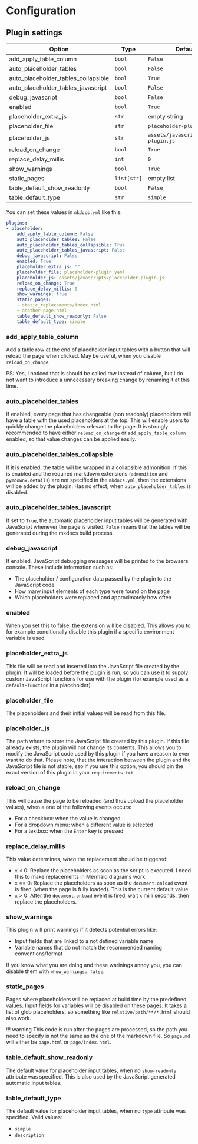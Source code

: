 # Configuration

## Plugin settings

Option | Type | Default value
---|---|---
add_apply_table_column | `bool` | `False`
auto_placeholder_tables | `bool` | `False`
auto_placeholder_tables_collapsible | `bool` | `True`
auto_placeholder_tables_javascript | `bool` | `False`
debug_javascript | `bool` | `False`
enabled | `bool` | `True`
placeholder_extra_js | `str` | empty string
placeholder_file | `str` | `placeholder-plugin.yaml`
placeholder_js | `str` | `assets/javascripts/placeholder-plugin.js`
reload_on_change | `bool` | `True`
replace_delay_millis | `int` | `0`
show_warnings | `bool` | `True`
static_pages | `list[str]` | empty list
table_default_show_readonly | `bool` | `False`
table_default_type | `str` | `simple`

You can set these values in `mkdocs.yml` like this:

```yaml
plugins:
- placeholder:
    add_apply_table_column: False
    auto_placeholder_tables: False
    auto_placeholder_tables_collapsible: True
    auto_placeholder_tables_javascript: False
    debug_javascript: False
    enabled: True
    placeholder_extra_js: ""
    placeholder_file: placeholder-plugin.yaml
    placeholder_js: assets/javascripts/placeholder-plugin.js
    reload_on_change: True
    replace_delay_millis: 0
    show_warnings: true
    static_pages:
    - static_replacements/index.html
    - another-page.html
    table_default_show_readonly: False
    table_default_type: simple
```

### add_apply_table_column

Add a table row at the end of placeholder input tables with a button that will reload the page when clicked.
May be useful, when you disable `reload_on_change`.

PS: Yes, I noticed that is should be called row instead of column, but I do not want to introduce a unnecessary breaking change by renaming it at this time.

### auto_placeholder_tables

If enabled, every page that has changeable (non readonly) placeholders will have a table with the used placeholders at the top.
This will enable users to quickly change the placeholders relevant to the page.
It is strongly recommended to have either `reload_on_change` or `add_apply_table_column` enabled, so that value changes can be applied easily.

### auto_placeholder_tables_collapsible

If it is enabled, the table will be wrapped in a collapsible admonition.
If this is enabled and the required markdown extensions (`admonition` and `pymdownx.details`) are not specified in the `mkdocs.yml`, then the extensions will be added by the plugin.
Has no effect, when `auto_placeholder_tables` is disabled.

### auto_placeholder_tables_javascript

If set to `True`, the automatic placeholder input tables will be generated with JavaScript whenever the page is visited.
`False` means that the tables will be generated during the mkdocs build process.

### debug_javascript

If enabled, JavaScript debugging messages will be printed to the browsers console.
These include information such as:

- The placeholder / configuration data passed by the plugin to the JavaScript code
- How many input elements of each type were found on the page
- Which placeholders were replaced and approximately how often

### enabled

When you set this to false, the extension will be disabled.
This allows you to for example conditionally disable this plugin if a specific environment variable is used.

### placeholder_extra_js

This file will be read and inserted into the JavaScript file created by the plugin.
It will be loaded before the plugin is run, so you can use it to supply custom JavaScript functions for use with the plugin (for example used as a `default-function` in a placeholder).

### placeholder_file

The placeholders and their initial values will be read from this file.

### placeholder_js

The path where to store the JavaScript file created by this plugin.
If this file already exists, the plugin will not change its contents.
This allows you to modify the JavaScript code used by this plugin if you have a reason to ever want to do that.
Please note, that the interaction between the plugin and the JavaScript file is not stable, sso if you use this option, you should pin the exact version of this plugin in your `requirements.txt`

### reload_on_change

This will cause the page to be reloaded (and thus upload the placeholder values), when a one of the following events occurs:

- For a checkbox: when the value is changed
- For a dropdown menu: when a different value is selected
- For a textbox: when the `Enter` key is pressed

### replace_delay_millis

This value determines, *when* the replacement should be triggered:

- `x` < 0: Replace the placeholders as soon as the script is executed. I need this to make replacements in Mermaid diagrams work.
- `x` == 0: Replace the placeholders as soon as the `document.onload` event is fired (when the page is fully loaded). This is the current default value.
- `x` > 0: After the `document.onload` event is fired, wait `x` milli seconds, then replace the placeholders.

### show_warnings

This plugin will print warnings if it detects potential errors like:

- Input fields that are linked to a not defined variable name
- Variable names that do not match the recommended naming conventions/format

If you know what you are doing and these warinings annoy you, you can disable them with `whow_warnings: false`.

### static_pages

Pages where placeholders will be replaced at build time by the predefined values.
Input fields for variables will be disabled on these pages.
It takes a list of glob placeholders, so something like `relative/path/**/*.html` should also work.

!!! warning
    This code is run after the pages are processed, so the path you need to specify is not the same as the one of the markdown file.
    So `page.md` will either be `page.html` or `page/index.html`.

### table_default_show_readonly

The default value for placeholder input tables, when no `show-readonly` attribute was specified.
This is also used by the JavaScript generated automatic input tables.

### table_default_type

The default value for placeholder input tables, when no `type` attribute was specified.
Valid values:

- `simple`
- `description`
